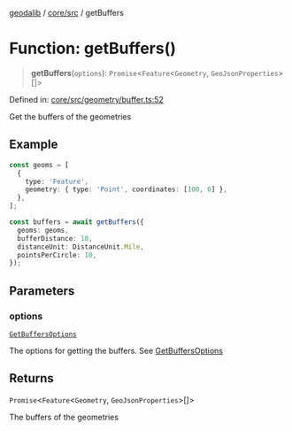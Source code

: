 [geodalib](../../../modules.md) / [core/src](../index.md) / getBuffers

# Function: getBuffers()

> **getBuffers**(`options`): `Promise`\<`Feature`\<`Geometry`, `GeoJsonProperties`\>[]\>

Defined in: [core/src/geometry/buffer.ts:52](https://github.com/GeoDaCenter/geoda-lib/blob/dd0b55e88e7fa62fd12212664ac5233e391d8b71/js/packages/core/src/geometry/buffer.ts#L52)

Get the buffers of the geometries

## Example
```ts
const geoms = [
  {
    type: 'Feature',
    geometry: { type: 'Point', coordinates: [100, 0] },
  },
];

const buffers = await getBuffers({
  geoms: geoms,
  bufferDistance: 10,
  distanceUnit: DistanceUnit.Mile,
  pointsPerCircle: 10,
});
```

## Parameters

### options

[`GetBuffersOptions`](../type-aliases/GetBuffersOptions.md)

The options for getting the buffers. See [GetBuffersOptions](../type-aliases/GetBuffersOptions.md)

## Returns

`Promise`\<`Feature`\<`Geometry`, `GeoJsonProperties`\>[]\>

The buffers of the geometries
